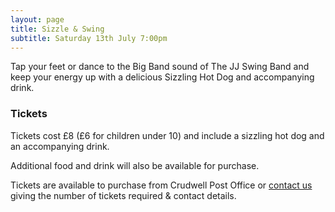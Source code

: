 ```yaml
---
layout: page
title: Sizzle & Swing
subtitle: Saturday 13th July 7:00pm
---
```


Tap your feet or dance to the Big Band sound of The JJ Swing Band
and keep your energy up with a delicious Sizzling Hot Dog and accompanying drink.


### Tickets

Tickets cost £8 (£6 for children under 10) and include a sizzling hot dog and an accompanying drink.

Additional food and drink will also be available for purchase.

Tickets are available to purchase from Crudwell Post Office or [contact us](/contact) giving the number of tickets required & contact details.
